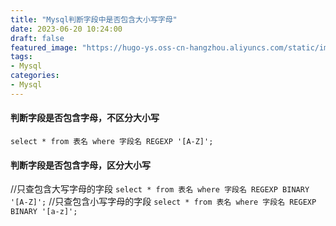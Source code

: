 ```yaml
---
title: "Mysql判断字段中是否包含大小写字母"
date: 2023-06-20 10:24:00
draft: false
featured_image: "https://hugo-ys.oss-cn-hangzhou.aliyuncs.com/static/img/xxl-job.jpg"
tags:
- Mysql
categories:
- Mysql
---
```

#### 判断字段是否包含字母，不区分大小写
`select * from 表名 where 字段名 REGEXP '[A-Z]';`
#### 判断字段是否包含字母，区分大小写
//只查包含大写字母的字段
`select * from 表名 where 字段名 REGEXP BINARY '[A-Z]';`
//只查包含小写字母的字段
`select * from 表名 where 字段名 REGEXP BINARY '[a-z]';`


